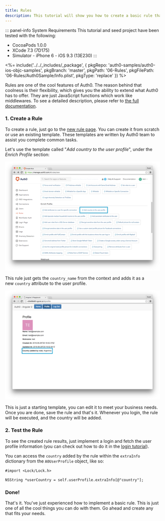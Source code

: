 ```yaml
---
title: Rules
description: This tutorial will show you how to create a basic rule that you can use in your app.
---
```


::: panel-info System Requirements
This tutorial and seed project have been tested with the following:

* CocoaPods 1.0.0
* XCode 7.3 (7D175)
* Simulator - iPhone 6 - iOS 9.3 (13E230)
  :::

<%= include('../../_includes/_package', {
  pkgRepo: 'auth0-samples/auth0-ios-objc-samples',
  pkgBranch: 'master',
  pkgPath: '06-Rules',
  pkgFilePath: '06-Rules/Auth0Sample/Info.plist',
  pkgType: 'replace'
}) %>

Rules are one of the cool features of Auth0. The reason behind that coolness is their flexibility, which gives you the ability to extend what Auth0 has to offer. They are just JavaScript functions which work like middlewares. To see a detailed description, please refer to [the full documentation](/rules).

### 1. Create a Rule

To create a rule, just go to the [new rule page](${uiURL}/#/rules/new). You can create it from scratch or use an existing template. These templates are written by Auth0 team to assist you complete common tasks.

Let's use the template called "*Add country to the user profile*", under the *Enrich Profile* section:

![Add country template](/media/articles/rules/rule-choose-add-country-template.png)

This rule just gets the `country_name` from the context and adds it as a new `country` attribute to the user profile.

![Country rule sample](/media/articles/angularjs2/rule-country-show.png)

This is just a starting template, you can edit it to meet your business needs. Once you are done, save the rule and that's it. Whenever you login, the rule will be executed, and the country will be added.

### 2. Test the Rule

To see the created rule results, just implement a login and fetch the user profile information (you can check out how to do it in the [login tutorial](01-login.md)).

You can access the `country` added by the rule within the `extraInfo` dictionary from the `A0UserProfile` object, like so:

```objc
#import <Lock/Lock.h>
```

```objc
NSString *userCountry = self.userProfile.extraInfo[@"country"];
```

### Done!

That's it. You've just experienced how to implement a basic rule. This is just one of all the cool things you can do with them. Go ahead and create any that fits your needs.